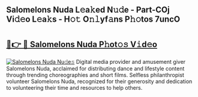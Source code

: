 ## Salomelons Nuda L𝚎a𝚔ed N𝚞𝚍e - Part-COj Vi𝚍𝚎o L𝚎a𝚔s - H𝚘𝚝 O𝚗𝚕yf𝚊ns P𝚑𝚘tos 7uncO

# <h2><a href="http://kf4e1ng.oniu.top/?m=Salomelons+Nuda">🔗👉 🔴 Salomelons Nuda P𝚑ot𝚘𝚜 V𝚒d𝚎o</a></h2>

[![Salomelons Nuda Nu𝚍e𝚜](https://i.imgur.com/0qMVB7G.gif)](http://kf4e1ng.oniu.top/?m=Salomelons+Nuda)
Digital media provider and amusement giver Salomelons Nuda, acclaimed for distributing dance and lifestyle content through trending choreographies and short films. Selfless philanthropist volunteer Salomelons Nuda, recognized for their generosity and dedication to volunteering their time and resources to help others.  
